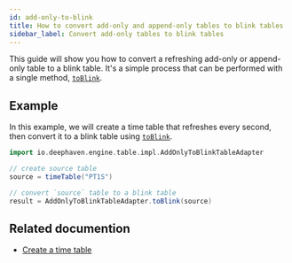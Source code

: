 ```yaml
---
id: add-only-to-blink
title: How to convert add-only and append-only tables to blink tables
sidebar_label: Convert add-only tables to blink tables
---
```


This guide will show you how to convert a refreshing add-only or append-only table to a blink table. It's a simple process that can be performed with a single method, [`toBlink`](../reference/table-operations/create/toBlink.md).

## Example

In this example, we will create a time table that refreshes every second, then convert it to a blink table using [`toBlink`](../reference/table-operations/create/toBlink.md).

```groovy order=result,source
import io.deephaven.engine.table.impl.AddOnlyToBlinkTableAdapter

// create source table
source = timeTable("PT1S")

// convert `source` table to a blink table
result = AddOnlyToBlinkTableAdapter.toBlink(source)
```

## Related documention

- [Create a time table](../how-to-guides/time-table.md)
